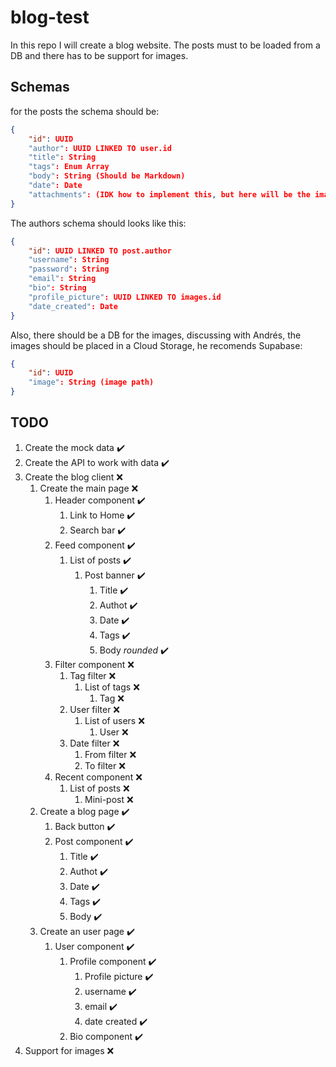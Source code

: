 # blog-test

In this repo I will create a blog website. The posts must to be loaded from a DB and there has to be support for images.

## Schemas
for the posts the schema should be:
```json
{
    "id": UUID
    "author": UUID LINKED TO user.id
    "title": String
    "tags": Enum Array
    "body": String (Should be Markdown)
    "date": Date
    "attachments": (IDK how to implement this, but here will be the images)
}
```

The authors schema should looks like this:
```json
{
    "id": UUID LINKED TO post.author
    "username": String
    "password": String
    "email": String
    "bio": String
    "profile_picture": UUID LINKED TO images.id
    "date_created": Date
}
```

Also, there should be a DB for the images, discussing with Andrés, the images should be placed in a Cloud Storage, he recomends Supabase:
```json
{
    "id": UUID
    "image": String (image path)
}
```

## TODO
1. Create the mock data ✔️
2. Create the API to work with data ✔️
3. Create the blog client ❌
    1. Create the main page ❌
        1. Header component ✔️
            1. Link to Home ✔️
            2. Search bar ✔️
        2. Feed component ✔️
            1. List of posts ✔️
                1. Post banner ✔️
                    1. Title ✔️
                    2. Authot ✔️
                    3. Date ✔️
                    4. Tags ✔️
                    4. Body _rounded_ ✔️
        3. Filter component ❌
            1. Tag filter ❌
                1. List of tags ❌
                    1. Tag ❌
            2. User filter ❌
                1. List of users ❌
                    1. User ❌
            3. Date filter ❌
                1. From filter ❌
                2. To filter ❌
        4. Recent component ❌
            1. List of posts ❌
                1. Mini-post ❌
    2. Create a blog page ✔️
        1. Back button ✔️
        2. Post component ✔️
            1. Title ✔️
            2. Authot ✔️
            3. Date ✔️
            4. Tags ✔️
            4. Body ✔️
    3. Create an user page ✔️
        1. User component ✔️
            1. Profile component ✔️
                1. Profile picture ✔️
                2. username ✔️
                3. email ✔️
                4. date created ✔️
            2. Bio component ✔️
4. Support for images ❌
